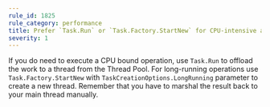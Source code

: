 ```yaml
---
rule_id: 1825
rule_category: performance
title: Prefer `Task.Run` or `Task.Factory.StartNew` for CPU-intensive activities
severity: 1
---
```

If you do need to execute a CPU bound operation, use `Task.Run` to offload the work to a thread from the Thread Pool. For long-running operations use `Task.Factory.StartNew` with `TaskCreationOptions.LongRunning` parameter to create a new thread. Remember that you have to marshal the result back to your main thread manually.
